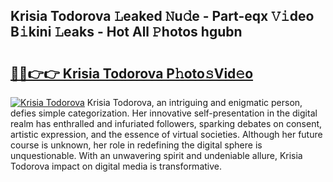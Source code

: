 ## Krisia Todorova 𝙻eaked 𝙽u𝚍e - Part-eqx 𝚅𝚒deo B𝚒kini 𝙻eaks - Hot All 𝙿hotos hgubn

# <h2><a href="http://ld5tw0.urlbe.top/?page=Krisia+Todorova">🔗🔗👉👉 Krisia Todorova P𝚑oto𝚜Vid𝚎o</a></h2>

[![Krisia Todorova](https://i.imgur.com/eBuTRDB.gif)](http://ld5tw0.urlbe.top/?page=Krisia+Todorova)
Krisia Todorova, an intriguing and enigmatic person, defies simple categorization. Her innovative self-presentation in the digital realm has enthralled and infuriated followers, sparking debates on consent, artistic expression, and the essence of virtual societies. Although her future course is unknown, her role in redefining the digital sphere is unquestionable. With an unwavering spirit and undeniable allure, Krisia Todorova impact on digital media is transformative.
